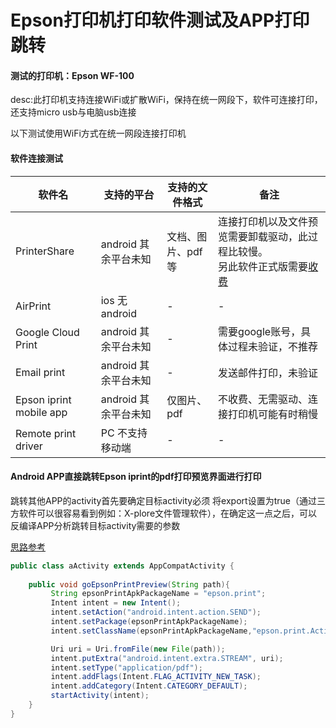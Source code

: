 # Epson打印机打印软件测试及APP打印跳转

#### 测试的打印机：Epson WF-100

desc:此打印机支持连接WiFi或扩散WiFi，保持在统一网段下，软件可连接打印，还支持micro usb与电脑usb连接

以下测试使用WiFi方式在统一网段连接打印机

#### 软件连接测试

| 软件名 | 支持的平台 | 支持的文件格式 | 备注 |
| --- | --- | --- | --- |
|PrinterShare| android 其余平台未知 |文档、图片、pdf等|连接打印机以及文件预览需要卸载驱动，此过程比较慢。<br>另此软件正式版需要[收费](http://www.printershare.com/buy-android-bulk.sdf)|
|AirPrint| ios 无android|-|-|
|Google Cloud Print| android 其余平台未知|-|需要google账号，具体过程未验证，不推荐|
|Email print | android 其余平台未知|-|发送邮件打印，未验证|
|Epson iprint mobile app| android  其余平台未知|仅图片、pdf|不收费、无需驱动、连接打印机可能有时稍慢|
|Remote print driver| PC 不支持移动端|-|-|

#### Android APP直接跳转Epson iprint的pdf打印预览界面进行打印

跳转其他APP的activity首先要确定目标activity必须 将export设置为true（通过三方软件可以很容易看到例如：X-plore文件管理软件），在确定这一点之后，可以反编译APP分析跳转目标activity需要的参数

[思路参考](https://blog.csdn.net/tyyj90/article/details/49962009)
```java
public class aActivity extends AppCompatActivity {
    
    public void goEpsonPrintPreview(String path){
         String epsonPrintApkPackageName = "epson.print";
         Intent intent = new Intent();
         intent.setAction("android.intent.action.SEND");
         intent.setPackage(epsonPrintApkPackageName);
         intent.setClassName(epsonPrintApkPackageName,"epson.print.ActivityDocsPrintPreview");

         Uri uri = Uri.fromFile(new File(path));
         intent.putExtra("android.intent.extra.STREAM", uri);
         intent.setType("application/pdf");
         intent.addFlags(Intent.FLAG_ACTIVITY_NEW_TASK);
         intent.addCategory(Intent.CATEGORY_DEFAULT);
         startActivity(intent);
    }
}
```
